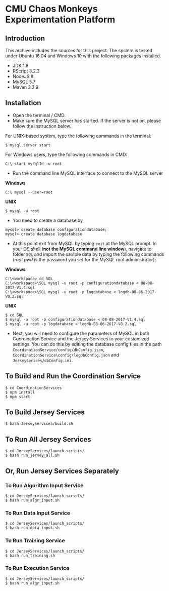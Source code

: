 # CMU Chaos Monkeys Experimentation Platform

## Introduction

This archive includes the sources for this project. The system is tested under Ubuntu 16.04 and Windows 10 with the following packages installed.

* JDK 1.8
* RScript 3.2.3
* NodeJS 8
* MySQL 5.7  
* Maven 3.3.9

## Installation
* Open the terminal / CMD.
* Make sure the MySQL server has started. If the server is not on, please follow the instruction below.

For UNIX-based system, type the following commands in the terminal: 

```
$ mysql.server start
```

For Windows users, type the following commands in CMD:

```
C:\ start mysqlId -u root
```

* Run the command line MySQL interface to connect to the MySQL server

**Windows**

```
C:\ mysql --user=root
```

**UNIX**

```
$ mysql -u root
```

* You need to create a database by

```
mysql> create database configurationdatabase;
mysql> create database logdatabase
```

* At this point exit from MySQL by typing `exit` at the MySQL prompt. In your OS shell (**not the MySQL command line window**), navigate to folder `SQL` and import the sample data by typing the following commands (*root pwd* is the password you set for the MySQL root administrator):

**Windows**

```
C:\<workspace> cd SQL
C:\<workspace>\SQL mysql -u root -p configurationdatabase < 08-08-2017-V1.4.sql 
C:\<workspace>\SQL mysql -u root -p logdatabase < logdb-08-06-2017-V0.2.sql
```
**UNIX**

```
$ cd SQL
$ mysql -u root -p configurationdatabase < 08-08-2017-V1.4.sql
$ mysql -u root -p logdatabase < logdb-08-06-2017-V0.2.sql
```

* Next, you will need to configure the parameters of MySQL in both Coordination Service and the Jersey Services to your customized settings. You can do this by editing the database config files in the path `CoordinationService/config/dbConfig.json`, `CoordinationService\config\logDbConfig.json` and `JerseySerices/dbConfig.ini`.

## To Build and Run the Coordination Service

```
$ cd CoordinationServices
$ npm install
$ npm start
```

## To Build Jersey Services

```
$ bash JerseyServices/build.sh
```

## To Run All Jersey Services

```
$ cd JerseyServices/launch_scripts/
$ bash run_jersey_all.sh
```

## Or, Run Jersey Services Separately

### To Run Algorithm Input Service

```
$ cd JerseyServices/launch_scripts/
$ bash run_algr_input.sh
```

### To Run Data Input Service

```
$ cd JerseyServices/launch_scripts/
$ bash run_data_input.sh
```

### To Run Training Service

```
$ cd JerseyServices/launch_scripts/
$ bash run_training.sh
```

### To Run Execution Service

```
$ cd JerseyServices/launch_scripts/
$ bash run_algr_input.sh
```
